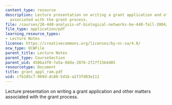 ```yaml
---
content_type: resource
description: Lecture presentation on writing a grant application and other matters
  associated with the grant process.
file: /courses/20-440-analysis-of-biological-networks-be-440-fall-2004/cfb105c7969ddc805d1ba2f3fd83e111_grant_appl_ram.pdf
file_type: application/pdf
learning_resource_types:
- Lecture Notes
license: https://creativecommons.org/licenses/by-nc-sa/4.0/
ocw_type: OCWFile
parent_title: Lecture Notes
parent_type: CourseSection
parent_uid: 450ba3f0-7a5a-0dda-2076-2f27f1564d85
resourcetype: Document
title: grant_appl_ram.pdf
uid: cfb105c7-969d-dc80-5d1b-a2f3fd83e111
---
```

Lecture presentation on writing a grant application and other matters associated with the grant process.